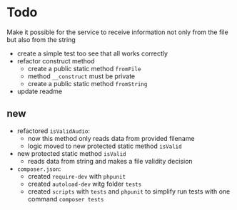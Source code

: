# Todo

Make it possible for the service to receive information not only from the file but also from the string

- create a simple test too see that all works correctly
- refactor construct method
  - create a public static method `fromFile`
  - method `__construct` must be private
  - create a public static method `fromString`
- update readme

## new

- refactored `isValidAudio`:
  - now this method only reads data from provided filename
  - logic moved to new protected static method `isValid`
- new protected static method `isValid`
  - reads data from string and makes a file validity decision
- `composer.json`:
  - created `require-dev` with `phpunit`
  - created `autoload-dev` witg folder `tests`
  - created `scripts` with `tests` and `phpunit` to simplify run tests with one command `composer tests`
